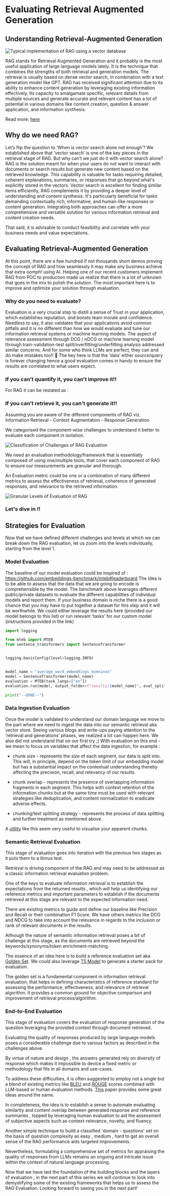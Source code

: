 <!-- SEO: Retrieval augmented generation Evaluation - TODO Summary
 -->

# Evaluating Retrieval Augmented Generation


## Understanding Retrieval-Augmented Generation

<img src=/assets/use_cases/retrieval_augmented_generation_eval/rag_diagram.jpg alt="Typical implementation of RAG using a vector database" data-size="100" />

RAG stands for Retrieval Augmented Generation and it probably is the most useful application of large language models lately.
It is the technique that combines the strengths of both retrieval and generation models. The retrieval is usually based on dense vector search, in combination with a text generation model like GPT.
RAG has received significant attention due to its ability to enhance content generation by leveraging existing information effectively. Its capacity to amalgamate specific, relevant details from multiple sources and generate accurate and relevant content has a lot of potential in various domains like content creation, question & answer application, and information synthesis.

Read more: [here]("https://hub.superlinked.com/retrieval-augmented-generation")

## Why do we need RAG?

Let’s flip the question to ‘When is vector search alone not enough’?
We established above that ‘vector search’ is one of the key pieces in the retrieval stage of RAG.
But why can’t we just do it with vector search alone?
RAG is the solution meant for when your users do not want to interact with documents or search results but generate new content based on the retrieved knowledge.
This capability is valuable for tasks requiring detailed, coherent explanations, summaries, or responses that go beyond what's explicitly stored in the vectors.
Vector search is excellent for finding similar items efficiently, RAG complements it by providing a deeper level of understanding and content synthesis. It's particularly beneficial for tasks demanding contextually rich, informative, and human-like responses or content generation. Integrating both approaches can offer a more comprehensive and versatile solution for various information retrieval and content creation needs.

That said, it is advisable to conduct feasibility and correlate with your business needs and value expectations.

## Evaluating Retrieval-Augmented Generation

At this point, there are a few hundred if not thousands short demos proving the concept of RAG and how seamlessly it may make any business achieve that extra oomph! using AI.
Helping one of our recent customers implement RAG from POC to production made us realize that there is a lot of unknown that goes in the mix to polish the solution.
The most important here is to improve and optimize your solution through evaluation.

### Why do you need to evaluate?

Evaluation is a very crucial step to distill a sense of Trust in your application, which establishes reputation, and boosts team morale and confidence.
Needless to say, it also validates that your applications avoid common pitfalls and it is no different than how we would evaluate and tune our information retrieval systems or machine learning models.
The aspect of relevance assessment through DCG / nDCG or machine learning model through train-validation-test split/overfitting/underfitting analysis addressed similar concerns.
And for some who think LLMs are perfect, they can and do make mistakes too!! 🙂
The key here is that the ‘data’ either source/query is forever changing hence a good evaluation comes in handy to ensure the results are correlated to what users expect.

### If you can't quantify it, you can't improve it!!
For RAG it can be restated as :
### If you can't retrieve it, you can't generate it!!

Assuming you are aware of the different components of
RAG viz. Information Retrieval - Context Augmentation - Response Generation

We categorised the component-wise challenges to understand it better to evaluate each component in isolation. 

<img src=/assets/use_cases/retrieval_augmented_generation_eval/rag_challenges.png alt="Classification of Challenges of RAG Evaluation" data-size="100" />

We need an evaluation methodology/framework that is essentially composed of using one/multiple tools, that cover each component of RAG to ensure our measurements are granular and thorough.

An Evaluation metric could be one or a combination of many different metrics to assess the effectiveness of retrieval, coherence of generated responses, and relevance to the retrieved information.

<img src=/assets/use_cases/retrieval_augmented_generation_eval/rag_granular.jpg alt="Granular Levels of Evaluation of RAG" data-size="100" />

### Let's dive in !!

## Strategies for Evaluation

Now that we have defined different challenges and levels at which we can break down the RAG evaluation, let us zoom into the levels individually, starting from the level 1. 

### Model Evaluation 

The baseline of our model evaluation could be inspired of :
https://github.com/embeddings-benchmark/mteb#leaderboard
The idea is to be able to assess that the data that we are going to encode is comprehensible by the model.
The benchmark above leverages different public/private datasets to evaluate the different capabilities of individual models and report them.
If your business domain is niche there is a good chance that you may have to put together a dataset for this step and it will be worthwhile.
We could either leverage the results here (provided our model belongs to this list) or run relevant ‘tasks’ for our custom model (instructions provided in the link)

```python
import logging

from mteb import MTEB
from sentence_transformers import SentenceTransformer


logging.basicConfig(level=logging.INFO)


model_name = "average_word_embeddings_komninos"
model = SentenceTransformer(model_name)
evaluation = MTEB(task_langs=["en"])
evaluation.run(model, output_folder=f"results/{model_name}", eval_splits=["test"])

print("--DONE--")
```

### Data Ingestion Evaluation

Once the model is validated to understand our domain language we move to the part where we need to ingest the data into our semantic retrieval aka vector store.
Seeing various blogs and write-ups paying attention to the ‘retrieval and generations’ phases, we realized a lot can happen here. We also did not understand that on our first try ;)
With evaluation on this end - we mean to focus on variables that affect the data ingestion, for example :

* chunk size - represents the size of each segment, our data is split into. This will, in principle, depend on the token limit of our embedding model but has a substantial impact on the contextual understanding thereby affecting the precision, recall, and relevancy of our results.

* chunk overlap - represents the presence of overlapping information fragments in each segment. This helps with context retention of the information chunks but at the same time must be used with relevant strategies like deduplication, and content normalization to eradicate adverse effects.

* chunking/text splitting strategy - represents the process of data splitting and further treatment as mentioned above.

A [utility]("https://chunkviz.up.railway.app/") like this seem very useful to visualise your apparent chunks.

### Semantic Retrieval Evaluation

This stage of evaluation goes into iteration with the previous two stages as it puts them to a litmus test.

Retrieval is driving component of the RAG and may need to be addressed as a classic information retrieval evaluation problem.

One of the keys to evaluate information retrieval is to establish the expectations from the returned results , which will help us identifying our reference metrics and important parameters to establish if the documents retrieved at this stage are relevant to the expected information need.

There are existing metrics to guide and define our baseline like Precision and Recall or their combination F1 Score. We have others metrics like DCG and NDCG to take into account the relevance in regards to the inclusion or rank of relevant documents in the results.

Although the nature of semantic information retrieval poses a bit of challenge at this stage, as the documents are retrieved beyond the keywords/synonyms/token enrichment-matching.

The essence of an idea here is to build a reference evaluation set aka [Golden Set]("https://www.luigisbox.com/search-glossary/golden-set/"). We could also leverage [T5 Model]("https://huggingface.co/docs/transformers/model_doc/t5") to generate a starter pack for evaluation.

The golden set is a fundamental component in information retrieval evaluation, that helps in defining characteristics of reference standard for assessing the performance, effectiveness, and relevance of retrieval algorithm. 
It provides a common ground for objective comparison and improvement of retrieval process/algorithm.

### End-to-End Evaluation

This stage of evaluation covers the evaluation of response generation of the question leveraging the provided context through document retrieved.

Evaluating the quality of responses produced by large language models poses a considerable challenge due to various factors as described in the challenges above. 

By virtue of nature and design , the answers generated rely on diversity of response which makes it impossible to device a fixed metric or methodology that fits in all domains and use-cases.

To address these difficulties, it is often suggested to employ not a single but a blend of existing metrics like [BLEU]("https://huggingface.co/spaces/evaluate-metric/bleu") and [ROUGE]("https://huggingface.co/spaces/evaluate-metric/rouge") scores combined with LLM-based or human evaluation methods. [This]("https://scholarspace.manoa.hawaii.edu/server/api/core/bitstreams/c6a53998-09e3-4d17-91fd-c7416d51b250/content") paper provides some great ideas around the same.  

In completeness, the idea is to establish a sense to automate evaluating similarity and content overlap between generated response and reference summaries , topped by leveraging human evaluation to aid the assessment of subjective aspects such as context-relevance, novelty, and fluency.

Another simple technique to build a classified 'domain - questions' set on the basis of question complexity as easy , medium , hard to get an overall sense of the RAG performance aids targeted improvements.

Nevertheless, formulating a comprehensive set of metrics for appraising the quality of responses from LLMs remains an ongoing and intricate issue within the context of natural language processing.


Now that we have laid the foundation of the building blocks and the layers of evaluation , in the next part of this series we will continue to look into demystifying some of the existing frameworks that helps us to assess the RAG Evaluation.
Looking forward to seeing you in the next part!
